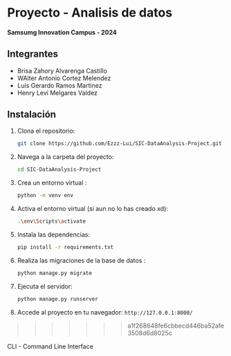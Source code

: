 # Proyecto - Analisis de datos 
#### Samsumg Innovation Campus - 2024

## Integrantes
 - Brisa Zahory Alvarenga Castillo
 - WAlter Antonio Cortez Melendez 
 - Luis Gerardo Ramos Martinez
 - Henry Levi Melgares Valdez


## Instalación

1. Clona el repositorio:
   ```bash
   git clone https://github.com/Ezzz-Lui/SIC-DataAnalysis-Project.git
   ```

2. Navega a la carpeta del proyecto:
   ```bash
   cd SIC-DataAnalysis-Project
   ```

3. Crea un entorno virtual :
   ```bash
   python -m venv env
   ```

4. Activa el entorno virtual (si aun no lo has creado xd):
     ```bash
     .\env\Scripts\activate
     ```


5. Instala las dependencias:
   ```bash
   pip install -r requirements.txt
   ```

6. Realiza las migraciones de la base de datos :
   ```bash
   python manage.py migrate
   ```


7. Ejecuta el servidor:
   ```bash
   python manage.py runserver
   ```

8. Accede al proyecto en tu navegador: `http://127.0.0.1:8000/`
>>>>>>> a1f268648fe6cbbecd446ba52afe3508d6d8025c













CLI - Command Line Interface
